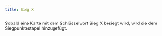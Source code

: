 ```yaml
---
title: Sieg X
---
```


Sobald eine Karte mit dem Schlüsselwort Sieg X besiegt wird, wird sie dem Siegpunktestapel hinzugefügt.